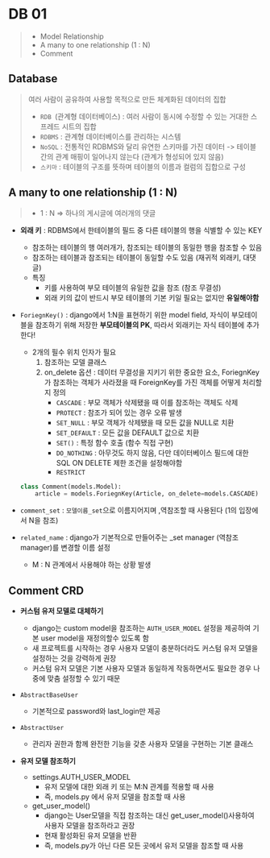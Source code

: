 # DB 01

> - Model Relationship
> - A many to one relationship (1 : N)
> - Comment



## Database

> 여러 사람이 공유하여 사용할 목적으로 만든 체계화된 데이터의 집합
>
> - `RDB `(관계형 데이터베이스) : 여러 사람이 동시에 수정할 수 있는 거대한 스프레드 시트의 집합
> - `RDBMS` : 관계형 데이터베이스를 관리하는 시스템
> - `NoSQL` : 전통적인 RDBMS와 달리 유연한 스키마를 가진 데이터 -> 테이블 간의 관계 매핑이 일어나지 않는다 (관계가 형성되어 있지 않음)
> - `스키마` : 테이블의 구조를 뜻하며 테이블의 이름과 컬럼의 집합으로 구성 



## A many to one relationship (1 : N)

> - 1 : N  => 하나의 게시글에 여러개의 댓글

- **외래 키** : RDBMS에서 한테이블의 필드 중 다른 테이블의 행을 식별할 수 있는 KEY

  - 참조하는 테이블의 행 여러개가, 참조되는 테이블의 동일한 행을 참조할 수 있음
  - 참조하는 테이블과 참조되는 테이블이 동일할 수도 있음 (재귀적 외래키, 대댓글)
  - 특징
    - 키를 사용하여 부모 테이블의 유일한 값을 참조 (참조 무결성)
    - 외래 키의 값이 반드시 부모 테이블의 기본  키일 필요는 없지만 **유일해야함**

- `ForiegnKey()` : django에서 1:N을 표현하기 위한 model field, 자식이 부모테이블을 참조하기 위해 저장한 **부모테이블의 PK**, 따라서 외래키는 자식 테이블에 추가한다!

  - 2개의 필수 위치 인자가 필요
    1. 참조하는 모델 클래스
    2. on_delete 옵션 : 데이터 무결성을 지키기 위한 중요한 요소, ForiegnKey가 참조하는 객체가 사라졌을 때 ForeignKey를 가진 객체를 어떻게 처리할지 정의
       - `CASCADE` : 부모 객체가 삭제됐을 때 이를 참조하는 객체도 삭제
       - `PROTECT` : 참조가 되어 있는 경우 오류 발생
       - `SET_NULL` : 부모 객체가 삭제됐을 때 모든 값을 NULL로 치환 
       - `SET_DEFAULT` : 모든 값을 DEFAULT 값으로 치환 
       - `SET()` : 특정 함수 호출 (함수 직접 구현)
       - `DO_NOTHING` : 아무것도 하지 않음, 다만 데이터베이스 필드에 대한 SQL ON DELETE 제한 조건을 설정해야함
       - `RESTRICT`

  ```python
  class Comment(models.Model):
      article = models.ForiegnKey(Article, on_delete=models.CASCADE)
  ```



- `comment_set` : `모델이름_set`으로 이름지어지며 ,역참조할 때 사용된다 (1의 입장에서 N을 참조)

- `related_name`  : django가 기본적으로 만들어주는 _set manager (역참조 manager)를 변경할 이름 설정
  - M : N 관계에서 사용해야 하는 상황 발생 



## Comment CRD

- **커스텀 유저 모델로 대체하기** 

  - django는 custom model을 참조하는 `AUTH_USER_MODEL` 설정을 제공하여 기본 user model을 재정의할수 있도록 함
  - 새 프로젝트를 시작하는 경우 사용자 모델이 충분하더라도 커스텀 유저 모델을 설정하는 것을 강력하게 권장
  - 커스텀 유저 모델은 기본 사용자 모델과 동일하게 작동하면서도 필요한 경우 나중에 맞춤 설정할 수 있기 때문

  

- `AbstractBaseUser`

  - 기본적으로 password와 last_login만 제공

- `AbstractUser`

  - 관리자 권한과 함께 완전한 기능을 갖춘 사용자 모델을 구현하는 기본 클래스



- **유저 모델 참조하기**
  - settings.AUTH_USER_MODEL
    -  유저 모델에 대한 외래 키 또는 M:N 관계를 적용할 때 사용
    - 즉, models.py 에서 유저 모델을 참조할 때 사용
  - get_user_model()
    - django는 User모델을 직접 참조하는 대신 get_user_model()사용하여 사용자 모델을 참조하라고 권장
    - 현재 활성화된 유저 모델을 반환 
    - 즉, models.py가 아닌 다른 모든 곳에서 유저 모델을 참조할 때 사용

